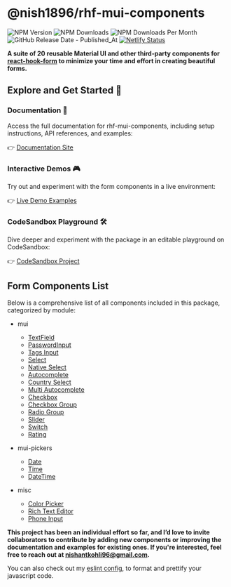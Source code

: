 # @nish1896/rhf-mui-components

![NPM Version](https://img.shields.io/npm/v/%40nish1896%2Frhf-mui-components)
![NPM Downloads](https://img.shields.io/npm/dt/%40nish1896%2Frhf-mui-components)
![NPM Downloads Per Month](https://img.shields.io/npm/dm/%40nish1896%2Frhf-mui-components?color=%23e0e063)
![GitHub Release Date - Published_At](https://img.shields.io/github/release-date/nishkohli96/rhf-mui-components)
[![Netlify Status](https://api.netlify.com/api/v1/badges/0c4fc578-ed19-4a5a-a3cd-e59fedcdb689/deploy-status)](https://app.netlify.com/sites/rhf-mui-components/deploys)

**A suite of 20 reusable Material UI and other third-party components for [react-hook-form](https://react-hook-form.com/) to minimize your time and effort in creating beautiful forms.**

## Explore and Get Started 🚀

### Documentation 📖
Access the full documentation for rhf-mui-components, including setup instructions, API references, and examples:

👉 [Documentation Site](https://rhf-mui-components.netlify.app/)

### Interactive Demos 🎮
Try out and experiment with the form components in a live environment:

👉 [Live Demo Examples](https://rhf-mui-components-examples.netlify.app/)

### CodeSandbox Playground 🛠️
Dive deeper and experiment with the package in an editable playground on CodeSandbox:

👉 [CodeSandbox Project](https://codesandbox.io/p/devbox/rhf-mui-components-examples-y8lj9l)


## Form Components List

Below is a comprehensive list of all components included in this package, categorized by module:

- mui
  - [TextField](https://rhf-mui-components.netlify.app/components/mui/RHFTextField)
  - [PasswordInput](https://rhf-mui-components.netlify.app/components/mui/RHFPasswordInput)
  - [Tags Input](https://rhf-mui-components.netlify.app/components/mui/RHFTagsInput)
  - [Select](https://rhf-mui-components.netlify.app/components/mui/RHFSelect)
  - [Native Select](https://rhf-mui-components.netlify.app/components/mui/RHFNativeSelect)
  - [Autocomplete](https://rhf-mui-components.netlify.app/components/mui/RHFAutocomplete)
  - [Country Select](https://rhf-mui-components.netlify.app/components/mui/RHFCountrySelect)
  - [Multi Autocomplete](https://rhf-mui-components.netlify.app/components/mui/RHFMultiAutocomplete)
  - [Checkbox](https://rhf-mui-components.netlify.app/components/mui/RHFCheckbox)
  - [Checkbox Group](https://rhf-mui-components.netlify.app/components/mui/RHFCheckboxGroup)
  - [Radio Group](https://rhf-mui-components.netlify.app/components/mui/RHFRadioGroup)
  - [Slider](https://rhf-mui-components.netlify.app/components/mui/RHFSlider)
  - [Switch](https://rhf-mui-components.netlify.app/components/mui/RHFSwitch)
  - [Rating](https://rhf-mui-components.netlify.app/components/mui/RHFRating)

- mui-pickers
  - [Date](https://rhf-mui-components.netlify.app/components/mui-pickers/RHFDatePicker)
  - [Time](https://rhf-mui-components.netlify.app/components/mui-pickers/RHFTimePicker)
  - [DateTime](https://rhf-mui-components.netlify.app/components/mui-pickers/RHFDateTimePicker)
- misc
  - [Color Picker](https://rhf-mui-components.netlify.app/components/misc/RHFColorPicker)
  - [Rich Text Editor](https://rhf-mui-components.netlify.app/components/misc/RHFRichTextEditor)
  - [Phone Input](https://rhf-mui-components.netlify.app/components/misc/RHFPhoneInput)

**This project has been an individual effort so far, and I’d love to invite collaborators to contribute by adding new components or improving the documentation and examples for existing ones. If you're interested, feel free to reach out at [nishantkohli96@gmail.com](mailto:nishantkohli96@gmail.com).**

You can also check out my [eslint config](https://www.npmjs.com/package/@nish1896/eslint-config), to format and prettify your javascript code.
